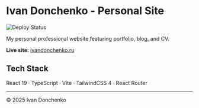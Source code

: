 # Ivan Donchenko - Personal Site

![Deploy Status](https://img.shields.io/github/actions/workflow/status/moarster/ivandonchenko/deploy.yml)

My personal professional website featuring portfolio, blog, and CV.

**Live site:** [ivandonchenko.ru](https://ivandonchenko.ru)

## Tech Stack

React 19 · TypeScript · Vite · TailwindCSS 4 · React Router

---

© 2025 Ivan Donchenko
